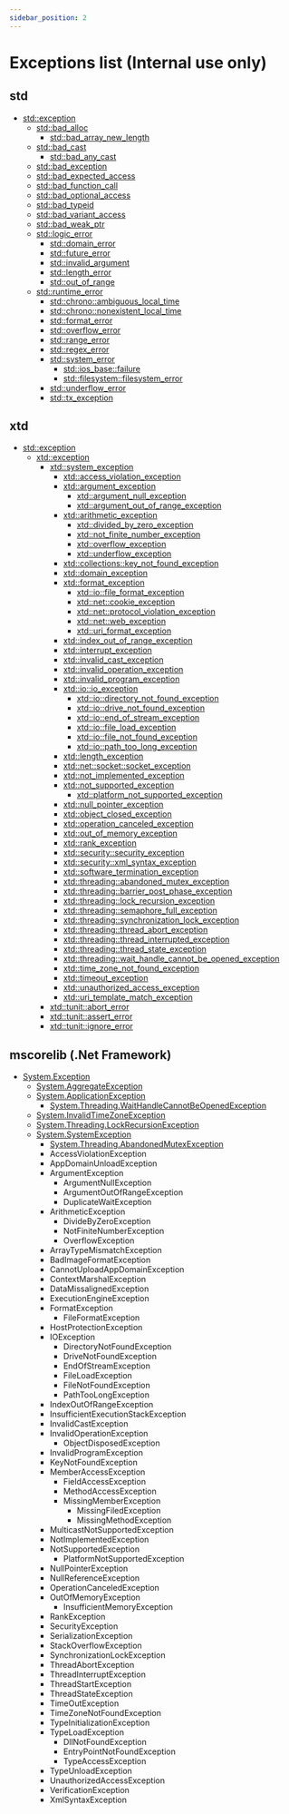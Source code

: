 ```yaml
---
sidebar_position: 2
---
```


# Exceptions list (**Internal use only**)

## std

* [std::exception](https://en.cppreference.com/w/cpp/error/exception)
  * [std::bad_alloc](https://en.cppreference.com/w/cpp/memory/new/bad_alloc)
    * [std::bad_array_new_length](https://en.cppreference.com/w/cpp/memory/new/bad_array_new_length)
  * [std::bad_cast](https://en.cppreference.com/w/cpp/types/bad_cast)
    * [std::bad_any_cast](https://en.cppreference.com/w/cpp/utility/any/bad_any_cast)
  * [std::bad_exception](https://en.cppreference.com/w/cpp/error/bad_exception)
  * [std::bad_expected_access](https://en.cppreference.com/w/cpp/utility/expected/bad_expected_access)
  * [std::bad_function_call](https://en.cppreference.com/w/cpp/utility/functional/bad_function_call)
  * [std::bad_optional_access](https://en.cppreference.com/w/cpp/utility/optional/bad_optional_access)
  * [std::bad_typeid](https://en.cppreference.com/w/cpp/types/bad_typeid)
  * [std::bad_variant_access](https://en.cppreference.com/w/cpp/utility/variant/bad_variant_access)
  * [std::bad_weak_ptr](https://en.cppreference.com/w/cpp/memory/bad_weak_ptr)
  * [std::logic_error](https://en.cppreference.com/w/cpp/error/logic_error)
    * [std::domain_error](https://en.cppreference.com/w/cpp/error/domain_error)
    * [std::future_error](https://en.cppreference.com/w/cpp/thread/future_error)
    * [std::invalid_argument](https://en.cppreference.com/w/cpp/error/invalid_argument)
    * [std::length_error](https://en.cppreference.com/w/cpp/error/length_error)
    * [std::out_of_range](https://en.cppreference.com/w/cpp/error/out_of_range)
  * [std::runtime_error](https://en.cppreference.com/w/cpp/error/runtime_error)
    * [std::chrono::ambiguous_local_time](https://en.cppreference.com/w/cpp/chrono/ambiguous_local_time)
    * [std::chrono::nonexistent_local_time](https://en.cppreference.com/w/cpp/chrono/nonexistent_local_time)
    * [std::format_error](https://en.cppreference.com/w/cpp/utility/format/format_error)
    * [std::overflow_error](https://en.cppreference.com/w/cpp/error/overflow_error)
    * [std::range_error](https://en.cppreference.com/w/cpp/error/range_error)
    * [std::regex_error](https://en.cppreference.com/w/cpp/regex/regex_error)
    * [std::system_error](https://en.cppreference.com/w/cpp/error/system_error)
      * [std::ios_base::failure](https://en.cppreference.com/w/cpp/io/ios_base/failure)
      * [std::filesystem::filesystem_error](https://en.cppreference.com/w/cpp/filesystem/filesystem_error)
    * [std::underflow_error](https://en.cppreference.com/w/cpp/error/underflow_error)
    * [std::tx_exception](https://en.cppreference.com/w/cpp/error/tx_exception)

## xtd

* [std::exception](https://en.cppreference.com/w/cpp/error/exception)
  * [xtd::exception](https://gammasoft71.github.io/xtd/reference_guides/latest/classxtd_1_1exception.html)
    * [xtd::system_exception](https://gammasoft71.github.io/xtd/reference_guides/latest/classxtd_1_1system__exception.html)
      * [xtd::access_violation_exception](https://gammasoft71.github.io/xtd/reference_guides/latest/classxtd_1_1access__violation__exception.html)
      * [xtd::argument_exception](https://gammasoft71.github.io/xtd/reference_guides/latest/classxtd_1_1argument__exception.html)
        * [xtd::argument_null_exception](https://gammasoft71.github.io/xtd/reference_guides/latest/classxtd_1_1argument__null__exception.html)
        * [xtd::argument_out_of_range_exception](https://gammasoft71.github.io/xtd/reference_guides/latest/classxtd_1_1argument__out__of__range__exception.html)
      * [xtd::arithmetic_exception](https://gammasoft71.github.io/xtd/reference_guides/latest/classxtd_1_1arithmetic__exception.html)
        * [xtd::divided_by_zero_exception](https://gammasoft71.github.io/xtd/reference_guides/latest/classxtd_1_1divided__by__zero__exception.html)
        * [xtd::not_finite_number_exception](https://gammasoft71.github.io/xtd/reference_guides/latest/classxtd_1_1not__finite__number__exception.html)
        * [xtd::overflow_exception](https://gammasoft71.github.io/xtd/reference_guides/latest/classxtd_1_1overflow__exception.html)
        * [xtd::underflow_exception](https://gammasoft71.github.io/xtd/reference_guides/latest/classxtd_1_1underflow__exception.html)
      * [xtd::collections::key_not_found_exception](https://gammasoft71.github.io/xtd/reference_guides/latest/classxtd_1_1collections_1_1key__not__found__exception.html)
      * [xtd::domain_exception](https://gammasoft71.github.io/xtd/reference_guides/latest/classxtd_1_1domain__exception.html)
      * [xtd::format_exception](https://gammasoft71.github.io/xtd/reference_guides/latest/classxtd_1_1format__exception.html)
        * [xtd::io::file_format_exception](https://gammasoft71.github.io/xtd/reference_guides/latest/classxtd_1_1io_1_1file__format__exception.html)
        * [xtd::net::cookie_exception](https://gammasoft71.github.io/xtd/reference_guides/latest/classxtd_1_1net_1_1cookie__exception.html)
        * [xtd::net::protocol_violation_exception](https://gammasoft71.github.io/xtd/reference_guides/latest/classxtd_1_1net_1_1protocol__violation__exception.html)
        * [xtd::net::web_exception](https://gammasoft71.github.io/xtd/reference_guides/latest/classxtd_1_1net_1_1protocol__violation__exception.html)
        * [xtd::uri_format_exception](https://gammasoft71.github.io/xtd/reference_guides/latest/classxtd_1_1uri__format__exception.html)
      * [xtd::index_out_of_range_exception](https://gammasoft71.github.io/xtd/reference_guides/latest/classxtd_1_1index__out__of__range__exception.html)
      * [xtd::interrupt_exception](https://gammasoft71.github.io/xtd/reference_guides/latest/classxtd_1_1interrupt__exception.html)
      * [xtd::invalid_cast_exception](https://gammasoft71.github.io/xtd/reference_guides/latest/classxtd_1_1invalid__cast__exception.html)
      * [xtd::invalid_operation_exception](https://gammasoft71.github.io/xtd/reference_guides/latest/classxtd_1_1invalid__operation__exception.html)
      * [xtd::invalid_program_exception](https://gammasoft71.github.io/xtd/reference_guides/latest/classxtd_1_1invalid__program__exception.html)
      * [xtd::io::io_exception](https://gammasoft71.github.io/xtd/reference_guides/latest/classxtd_1_1io_1_1io__exception.html)
        * [xtd::io::directory_not_found_exception](https://gammasoft71.github.io/xtd/reference_guides/latest/classxtd_1_1io_1_1directory__not__found__exception.html)
        * [xtd::io::drive_not_found_exception](https://gammasoft71.github.io/xtd/reference_guides/latest/classxtd_1_1io_1_1drive__not__found__exception.html)
        * [xtd::io::end_of_stream_exception](https://gammasoft71.github.io/xtd/reference_guides/latest/classxtd_1_1io_1_1end__of__stream__exception.html)
        * [xtd::io::file_load_exception](https://gammasoft71.github.io/xtd/reference_guides/latest/classxtd_1_1io_1_1file__load__exception.html)
        * [xtd::io::file_not_found_exception](https://gammasoft71.github.io/xtd/reference_guides/latest/classxtd_1_1io_1_1file__not__found__exception.html)
        * [xtd::io::path_too_long_exception](https://gammasoft71.github.io/xtd/reference_guides/latest/classxtd_1_1io_1_1path__too__long__exception.html)
      * [xtd::length_exception](https://gammasoft71.github.io/xtd/reference_guides/latest/classxtd_1_1length__exception.html)
      * [xtd::net::socket::socket_exception](https://gammasoft71.github.io/xtd/reference_guides/latest/classxtd_1_1net_1_1sockets_1_1socket__exception.html)
      * [xtd::not_implemented_exception](https://gammasoft71.github.io/xtd/reference_guides/latest/classxtd_1_1not__implemented__exception.html)
      * [xtd::not_supported_exception](https://gammasoft71.github.io/xtd/reference_guides/latest/classxtd_1_1not__supported__exception.html)
        * [xtd::platform_not_supported_exception](https://gammasoft71.github.io/xtd/reference_guides/latest/classxtd_1_1platform__not__supported__exception.html)  
      * [xtd::null_pointer_exception](https://gammasoft71.github.io/xtd/reference_guides/latest/classxtd_1_1null__pointer__exception.html)
      * [xtd::object_closed_exception](https://gammasoft71.github.io/xtd/reference_guides/latest/classxtd_1_1object__closed__exception.html)
      * [xtd::operation_canceled_exception](https://gammasoft71.github.io/xtd/reference_guides/latest/classxtd_1_1operation__canceled__exception.html)
      * [xtd::out_of_memory_exception](https://gammasoft71.github.io/xtd/reference_guides/latest/classxtd_1_1out__of__memory__exception.html)
      * [xtd::rank_exception](https://gammasoft71.github.io/xtd/reference_guides/latest/classxtd_1_1rank__exception.html)
      * [xtd::security::security_exception](https://gammasoft71.github.io/xtd/reference_guides/latest/classxtd_1_1security_1_1security__exception.html)
      * [xtd::security::xml_syntax_exception](https://gammasoft71.github.io/xtd/reference_guides/latest/classxtd_1_1security_1_1xml__syntax__exception.html)
      * [xtd::software_termination_exception](https://gammasoft71.github.io/xtd/reference_guides/latest/classxtd_1_1software__termination__exception.html)
      * [xtd::threading::abandoned_mutex_exception](https://gammasoft71.github.io/xtd/reference_guides/latest/classxtd_1_1threading_1_1abandoned__mutex__exception.html)
      * [xtd::threading::barrier_post_phase_exception](https://gammasoft71.github.io/xtd/reference_guides/latest/classxtd_1_1threading_1_1barrier__post__phase__exception.html)
      * [xtd::threading::lock_recursion_exception](https://gammasoft71.github.io/xtd/reference_guides/latest/classxtd_1_1threading_1_1lock__recursion__exception.html)
      * [xtd::threading::semaphore_full_exception](https://gammasoft71.github.io/xtd/reference_guides/latest/classxtd_1_1threading_1_1semaphore__full__exception.html)
      * [xtd::threading::synchronization_lock_exception](https://gammasoft71.github.io/xtd/reference_guides/latest/classxtd_1_1threading_1_1synchronization__lock__exception.html)
      * [xtd::threading::thread_abort_exception](https://gammasoft71.github.io/xtd/reference_guides/latest/classxtd_1_1threading_1_1thread__abort__exception.html)
      * [xtd::threading::thread_interrupted_exception](https://gammasoft71.github.io/xtd/reference_guides/latest/classxtd_1_1threading_1_1thread__interrupted__exception.html)
      * [xtd::threading::thread_state_exception](https://gammasoft71.github.io/xtd/reference_guides/latest/classxtd_1_1threading_1_1thread__state__exception.html)
      * [xtd::threading::wait_handle_cannot_be_opened_exception](https://gammasoft71.github.io/xtd/reference_guides/latest/classxtd_1_1threading_1_1wait__handle__cannot__be__opened__exception.html)
      * [xtd::time_zone_not_found_exception](https://gammasoft71.github.io/xtd/reference_guides/latest/classxtd_1_1time__zone__not__found__exception.html)
      * [xtd::timeout_exception](https://gammasoft71.github.io/xtd/reference_guides/latest/classxtd_1_1timeout__exception.html)
      * [xtd::unauthorized_access_exception](https://gammasoft71.github.io/xtd/reference_guides/latest/classxtd_1_1unauthorized__access__exception.html)
      * [xtd::uri_template_match_exception](https://gammasoft71.github.io/xtd/reference_guides/latest/classxtd_1_1uri__template__match__exception.html)
    * [xtd::tunit::abort_error](https://gammasoft71.github.io/xtd/reference_guides/latest/classxtd_1_1tunit_1_1abort__error.html)
    * [xtd::tunit::assert_error](https://gammasoft71.github.io/xtd/reference_guides/latest/classxtd_1_1tunit_1_1assert__error.html)
    * [xtd::tunit::ignore_error](https://gammasoft71.github.io/xtd/reference_guides/latest/classxtd_1_1tunit_1_1ignore__error.html)

## mscorelib (.Net Framework)

* [System.Exception](https://learn.microsoft.com/en-us/dotnet/api/system.exception?view=net-8.0)
  * [System.AggregateException](https://learn.microsoft.com/en-us/dotnet/api/system.aggregateexception?view=net-8.0)
  * [System.ApplicationException](https://learn.microsoft.com/en-us/dotnet/api/system.applicationexception?view=net-8.0)
    * [System.Threading.WaitHandleCannotBeOpenedException](https://learn.microsoft.com/en-us/dotnet/api/system.threading.waithandlecannotbeopenedexception?view=net-8.0)
  * [System.InvalidTimeZoneException](https://learn.microsoft.com/en-us/dotnet/api/system.invalidtimezoneexception?view=net-8.0)
  * [System.Threading.LockRecursionException](https://learn.microsoft.com/en-us/dotnet/api/system.threading.lockrecursionexception?view=net-8.0)
  * [System.SystemException](https://learn.microsoft.com/en-us/dotnet/api/system.systemexception?view=net-8.0)
    * [System.Threading.AbandonedMutexException](https://learn.microsoft.com/en-us/dotnet/api/system.threading.abandonedmutexexception?view=net-8.0)
    * AccessViolationException
    * AppDomainUnloadException
    * ArgumentException
      * ArgumentNullException
      * ArgumentOutOfRangeException
      * DuplicateWaitException
    * ArithmeticException
      * DivideByZeroException
      * NotFiniteNumberException
      * OverflowException
    * ArrayTypeMismatchException
    * BadImageFormatException
    * CannotUploadAppDomainException
    * ContextMarshalException
    * DataMissalignedException
    * ExecutionEngineException
    * FormatException
      * FileFormatException
    * HostProtectionException
    * IOException
      * DirectoryNotFoundException
      * DriveNotFoundException
      * EndOfStreamException
      * FileLoadException
      * FileNotFoundException
      * PathTooLongException
    * IndexOutOfRangeException
    * InsufficientExecutionStackException
    * InvalidCastException
    * InvalidOperationException
      * ObjectDisposedException
    * InvalidProgramException
    * KeyNotFoundException
    * MemberAccessException
      * FieldAccessException
      * MethodAccessException
      * MissingMemberException
        * MissingFiledException
        * MissingMethodException
    * MulticastNotSupportedException
    * NotImplementedException
    * NotSupportedException
      * PlatformNotSupportedException
    * NullPointerException
    * NullReferenceException
    * OperationCanceledException
    * OutOfMemoryException
      * InsufficientMemoryException
    * RankException
    * SecurityException
    * SerializationException
    * StackOverflowException
    * SynchronizationLockException
    * ThreadAbortException
    * ThreadInterruptException
    * ThreadStartException
    * ThreadStateException
    * TimeOutException
    * TimeZoneNotFoundException
    * TypeInitializationException
    * TypeLoadException
      * DllNotFoundException
      * EntryPointNotFoundException
      * TypeAccessException
    * TypeUnloadException
    * UnauthorizedAccessException
    * VerificationException
    * XmlSyntaxException
  
